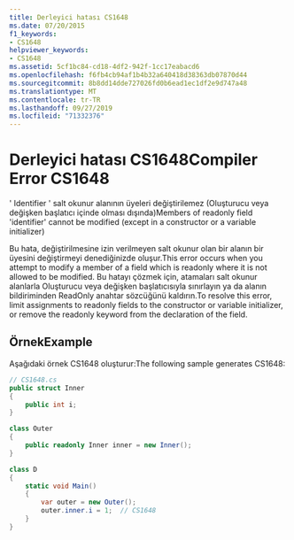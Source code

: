 ```yaml
---
title: Derleyici hatası CS1648
ms.date: 07/20/2015
f1_keywords:
- CS1648
helpviewer_keywords:
- CS1648
ms.assetid: 5cf1bc84-cd18-4df2-942f-1cc17eabacd6
ms.openlocfilehash: f6fb4cb94af1b4b32a640418d38363db07870d44
ms.sourcegitcommit: 8b8dd14dde727026fd0b6ead1ec1df2e9d747a48
ms.translationtype: MT
ms.contentlocale: tr-TR
ms.lasthandoff: 09/27/2019
ms.locfileid: "71332376"
---
```

# <a name="compiler-error-cs1648"></a><span data-ttu-id="0057c-102">Derleyici hatası CS1648</span><span class="sxs-lookup"><span data-stu-id="0057c-102">Compiler Error CS1648</span></span>

<span data-ttu-id="0057c-103">' Identifier ' salt okunur alanının üyeleri değiştirilemez (Oluşturucu veya değişken başlatıcı içinde olması dışında)</span><span class="sxs-lookup"><span data-stu-id="0057c-103">Members of readonly field 'identifier' cannot be modified (except in a constructor or a variable initializer)</span></span>

 <span data-ttu-id="0057c-104">Bu hata, değiştirilmesine izin verilmeyen salt okunur olan bir alanın bir üyesini değiştirmeyi denediğinizde oluşur.</span><span class="sxs-lookup"><span data-stu-id="0057c-104">This error occurs when you attempt to modify a member of a field which is readonly where it is not allowed to be modified.</span></span> <span data-ttu-id="0057c-105">Bu hatayı çözmek için, atamaları salt okunur alanlarla Oluşturucu veya değişken başlatıcısıyla sınırlayın ya da alanın bildiriminden ReadOnly anahtar sözcüğünü kaldırın.</span><span class="sxs-lookup"><span data-stu-id="0057c-105">To resolve this error, limit assignments to readonly fields to the constructor or variable initializer, or remove the readonly keyword from the declaration of the field.</span></span>

## <a name="example"></a><span data-ttu-id="0057c-106">Örnek</span><span class="sxs-lookup"><span data-stu-id="0057c-106">Example</span></span>

 <span data-ttu-id="0057c-107">Aşağıdaki örnek CS1648 oluşturur:</span><span class="sxs-lookup"><span data-stu-id="0057c-107">The following sample generates CS1648:</span></span>

```csharp
// CS1648.cs
public struct Inner
{
    public int i;
}

class Outer
{
    public readonly Inner inner = new Inner();
}

class D
{
    static void Main()
    {
        var outer = new Outer();
        outer.inner.i = 1;  // CS1648
    }
}
```
